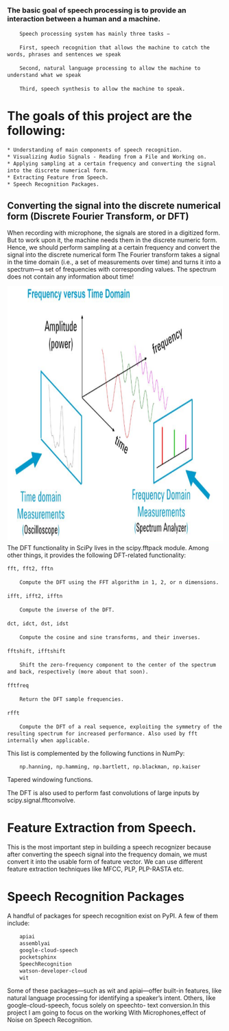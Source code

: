 
### The basic goal of speech processing is to provide an interaction between a human and a machine.

		Speech processing system has mainly three tasks −

		First, speech recognition that allows the machine to catch the words, phrases and sentences we speak

		Second, natural language processing to allow the machine to understand what we speak

		Third, speech synthesis to allow the machine to speak.

[//]: # (Image References)

[image1]: ./1.PNG  "Frequency versus Time Domain"


# The goals of this project are the following:

	* Understanding of main components of speech recognition.
	* Visualizing Audio Signals - Reading from a File and Working on.
	* Applying sampling at a certain frequency and converting the signal into the discrete numerical form.
	* Extracting Feature from Speech.
	* Speech Recognition Packages.




## Converting the signal into the discrete numerical form (Discrete Fourier Transform, or DFT)

When recording with microphone, the signals are stored in a digitized form. But to work upon it, the machine needs them in the discrete numeric form. Hence, we should perform sampling at a certain frequency and convert the signal into the discrete numerical form
The Fourier transform takes a signal in the time domain (i.e., a set of measurements over time) and turns it into a spectrum—a set of frequencies with corresponding values. The spectrum does not contain any information about time! 

<img src="1.PNG" alt="Image" width="800" height="600" style="display: block; margin: 0 auto" />
The DFT functionality in SciPy lives in the scipy.fftpack module. Among other things, it provides the following DFT-related functionality:

    fft, fft2, fftn

        Compute the DFT using the FFT algorithm in 1, 2, or n dimensions.
		
    ifft, ifft2, ifftn

        Compute the inverse of the DFT.
		
    dct, idct, dst, idst

        Compute the cosine and sine transforms, and their inverses.
		
    fftshift, ifftshift

        Shift the zero-frequency component to the center of the spectrum and back, respectively (more about that soon).
		
    fftfreq

        Return the DFT sample frequencies.
		
    rfft

        Compute the DFT of a real sequence, exploiting the symmetry of the resulting spectrum for increased performance. Also used by fft internally when applicable.
		

This list is complemented by the following functions in NumPy:

		np.hanning, np.hamming, np.bartlett, np.blackman, np.kaiser

Tapered windowing functions.

The DFT is also used to perform fast convolutions of large inputs by scipy.signal.fftconvolve.

# Feature Extraction from Speech.

This is the most important step in building a speech recognizer because after converting the speech signal into the frequency domain, we must convert it into the usable form of feature vector. 
We can use different feature extraction techniques like MFCC, PLP, PLP-RASTA etc.

# Speech Recognition Packages

A handful of packages for speech recognition exist on PyPI. A few of them include:

	    apiai
	    assemblyai
	    google-cloud-speech
	    pocketsphinx
	    SpeechRecognition
	    watson-developer-cloud
	    wit

Some of these packages—such as wit and apiai—offer built-in features, like natural language processing for identifying a speaker’s intent. Others, like google-cloud-speech, focus solely on speechto- text conversion.In this project I am going to focus on the working With Microphones,effect of Noise on Speech Recognition.
